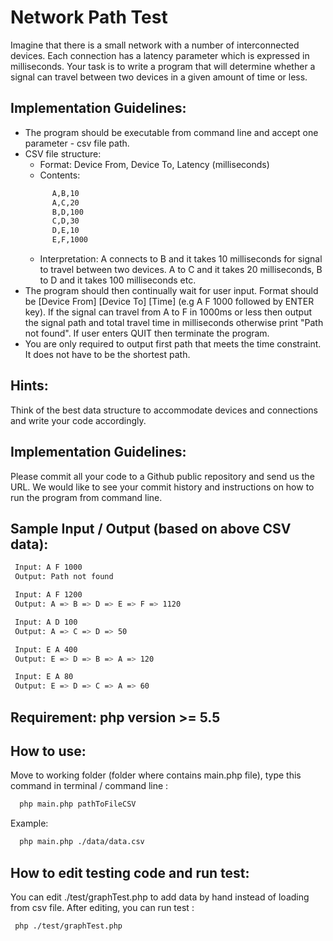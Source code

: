 # Network Path Test

Imagine that there is a small network with a number of interconnected devices. Each connection has a latency parameter which is expressed in milliseconds. Your task is to write a program that will determine whether a signal can travel between two devices in a given amount of time or less.

## Implementation Guidelines:
* The program should be executable from command line and accept one parameter - csv file path.
* CSV file structure:
  * Format: Device From, Device To, Latency (milliseconds) 
  * Contents: 
  ```bash
        A,B,10
        A,C,20 
        B,D,100 
        C,D,30 
        D,E,10 
        E,F,1000 
  ```        
  * Interpretation:
      A connects to B and it takes 10 milliseconds for signal to travel between two devices. A to C and it takes 20 milliseconds, B to D and it takes 100 milliseconds etc.
* The program should then continually wait for user input. Format should be [Device From] [Device To] [Time] (e.g A F 1000 followed by ENTER key). If the signal can travel from A to F in 1000ms or less then output the signal path and total travel time in milliseconds otherwise print "Path not found". If user enters QUIT then terminate the program.
* You are only required to output first path that meets the time constraint. It does not have to be the shortest path.

## Hints:
Think of the best data structure to accommodate devices and connections and write your code accordingly.

## Implementation Guidelines:

Please commit all your code to a Github public repository and send us the URL. We would like to see your commit history and instructions on how to run the program from command line.

## Sample Input / Output (based on above CSV data):

```bash
 Input: A F 1000 
 Output: Path not found

 Input: A F 1200 
 Output: A => B => D => E => F => 1120

 Input: A D 100 
 Output: A => C => D => 50

 Input: E A 400 
 Output: E => D => B => A => 120

 Input: E A 80
 Output: E => D => C => A => 60
``` 

## Requirement: php version >= 5.5

## How to use:

Move to working folder (folder where contains main.php file), type this command in terminal / command line :
```bash
  php main.php pathToFileCSV
```

Example: 
```bash
  php main.php ./data/data.csv
```

## How to edit testing code and run test:

 You can edit ./test/graphTest.php to add data by hand instead of  loading from csv file. After editing, you can run test :
 
 ```bash
  php ./test/graphTest.php
```

